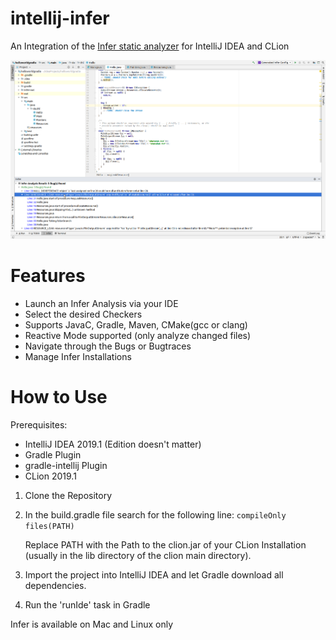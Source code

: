 # intellij-infer
An Integration of the [Infer static analyzer](https://fbinfer.com/) for IntelliJ IDEA and CLion

![intellij-infer screenshot](https://raw.githubusercontent.com/Carbon459/intellij-infer/master/src/main/resources/META-INF/intellij-infer_screenshot.png)
# Features
- Launch an Infer Analysis via your IDE
- Select the desired Checkers
- Supports JavaC, Gradle, Maven, CMake(gcc or clang)
- Reactive Mode supported (only analyze changed files)
- Navigate through the Bugs or Bugtraces
- Manage Infer Installations

# How to Use
Prerequisites:
 - IntelliJ IDEA 2019.1 (Edition doesn't matter)
 - Gradle Plugin
 - gradle-intellij Plugin
 - CLion 2019.1
 
 1. Clone the Repository
 2. In the build.gradle file search for the following line:
    `compileOnly files(PATH)`
    
    Replace PATH with the Path to the clion.jar of your CLion Installation (usually in the lib directory of the clion main directory).
 3. Import the project into IntelliJ IDEA and let Gradle download all dependencies.
 4. Run the 'runIde' task in Gradle

Infer is available on Mac and Linux only
